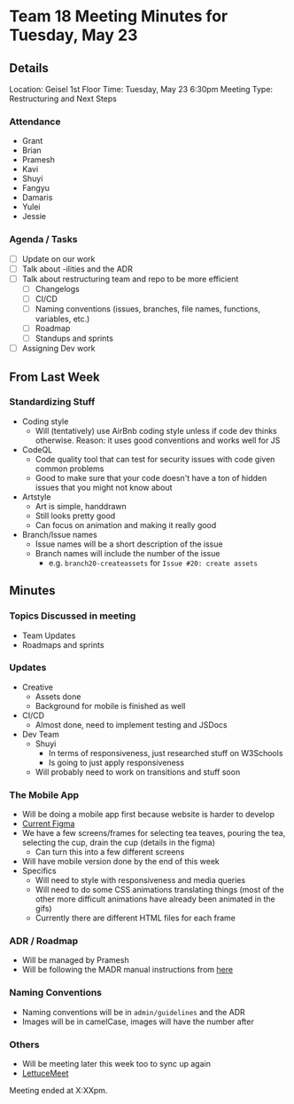 # Team 18 Meeting Minutes for Tuesday, May 23

## Details

Location: Geisel 1st Floor
Time: Tuesday, May 23 6:30pm
Meeting Type: Restructuring and Next Steps

### Attendance

-   Grant
-   Brian
-   Pramesh
-   Kavi
-   Shuyi
-   Fangyu
-   Damaris
-   Yulei
-   Jessie

### Agenda / Tasks

-   [ ] Update on our work
-   [ ] Talk about -ilities and the ADR
-   [ ] Talk about restructuring team and repo to be more efficient
    -   [ ] Changelogs
    -   [ ] CI/CD
    -   [ ] Naming conventions (issues, branches, file names, functions, variables, etc.)
    -   [ ] Roadmap
    -   [ ] Standups and sprints
-   [ ] Assigning Dev work

## From Last Week

### Standardizing Stuff

-   Coding style
    -   Will (tentatively) use AirBnb coding style unless if code dev thinks otherwise. Reason: it uses good conventions and works well for JS
-   CodeQL
    -   Code quality tool that can test for security issues with code given common problems
    -   Good to make sure that your code doesn't have a ton of hidden issues that you might not know about
-   Artstyle
    -   Art is simple, handdrawn
    -   Still looks pretty good
    -   Can focus on animation and making it really good
-   Branch/Issue names
    -   Issue names will be a short description of the issue
    -   Branch names will include the number of the issue
        -   e.g. `branch20-createassets` for `Issue #20: create assets`

## Minutes

### Topics Discussed in meeting

-   Team Updates
-   Roadmaps and sprints

### Updates

-   Creative
    -   Assets done
    -   Background for mobile is finished as well
-   CI/CD
    -   Almost done, need to implement testing and JSDocs
-   Dev Team
    -   Shuyi
        -   In terms of responsiveness, just researched stuff on W3Schools
        -   Is going to just apply responsiveness
    -   Will probably need to work on transitions and stuff soon

### The Mobile App

-   Will be doing a mobile app first because website is harder to develop
-   [Current Figma](https://www.figma.com/file/zHWvnly3rRonLV9HlnL8F0/Tea-Mockup?type=design&node-id=0%3A1&t=nerHfrHx7dIZQIM4-1)
-   We have a few screens/frames for selecting tea teaves, pouring the tea, selecting the cup, drain the cup (details in the figma)
    -   Can turn this into a few different screens
-   Will have mobile version done by the end of this week
-   Specifics
    -   Will need to style with responsiveness and media queries
    -   Will need to do some CSS animations translating things (most of the other more difficult animations have already been animated in the gifs)
    -   Currently there are different HTML files for each frame

### ADR / Roadmap

-   Will be managed by Pramesh
-   Will be following the MADR manual instructions from [here](https://adr.github.io/madr/)

### Naming Conventions

-   Naming conventions will be in `admin/guidelines` and the ADR
-   Images will be in camelCase, images will have the number after

### Others

-   Will be meeting later this week too to sync up again
-   [LettuceMeet](https://lettucemeet.com/l/wReLL)

Meeting ended at X:XXpm.
